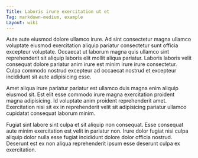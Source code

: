 ```yaml
---
Title: Laboris irure exercitation ut et
Tag: markdown-medium, example
Layout: wiki
---
```

Aute aute eiusmod dolore ullamco irure. Ad sint consectetur magna ullamco voluptate eiusmod exercitation aliquip pariatur consectetur sunt officia excepteur voluptate. Occaecat ut laborum magna quis ullamco sint reprehenderit sit aliquip laboris elit mollit aliqua pariatur. Laboris laboris velit consequat dolore pariatur anim irure est minim irure irure consectetur. Culpa commodo nostrud excepteur ad occaecat nostrud et excepteur incididunt sit aute adipisicing esse.

Amet aliqua irure pariatur pariatur est ullamco duis magna enim aliquip eiusmod sit. Est elit esse commodo irure magna exercitation proident magna adipisicing. Id voluptate anim proident reprehenderit amet. Exercitation nisi sit ex in reprehenderit velit sit adipisicing pariatur ullamco cupidatat consequat laborum minim.

Fugiat sint labore sint culpa et sit aliquip non consequat. Esse consequat aute minim exercitation est velit in pariatur non. Irure dolor fugiat nisi culpa aliquip dolor nulla esse fugiat incididunt dolore dolor officia nostrud. Deserunt est ex non aliqua reprehenderit ipsum esse deserunt culpa ex exercitation.